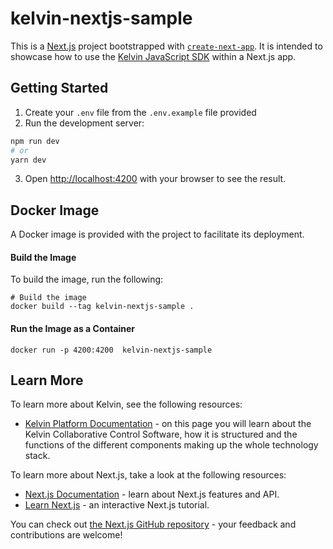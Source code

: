 # kelvin-nextjs-sample

This is a [Next.js](https://nextjs.org/) project bootstrapped with [`create-next-app`](https://github.com/vercel/next.js/tree/canary/packages/create-next-app). It is intended to showcase how to use the [Kelvin JavaScript SDK](https://www.npmjs.com/package/@kelvininc/web-client-sdk) within a Next.js app. 

## Getting Started

1. Create your `.env` file from the `.env.example` file provided
2. Run the development server:

```bash
npm run dev
# or
yarn dev
```

3. Open [http://localhost:4200](http://localhost:4200) with your browser to see the result.

## Docker Image

A Docker image is provided with the project to facilitate its deployment.

#### Build the Image

To build the image, run the following:

```
# Build the image
docker build --tag kelvin-nextjs-sample .
```

#### Run the Image as a Container

```
docker run -p 4200:4200  kelvin-nextjs-sample
```

## Learn More

To learn more about Kelvin, see the following resources:

- [Kelvin Platform Documentation](https://docs.kelvininc.com/) - on this page you will learn about the Kelvin Collaborative Control Software, how it is structured and the functions of the different components making up the whole technology stack.

To learn more about Next.js, take a look at the following resources:

- [Next.js Documentation](https://nextjs.org/docs) - learn about Next.js features and API.
- [Learn Next.js](https://nextjs.org/learn) - an interactive Next.js tutorial.

You can check out [the Next.js GitHub repository](https://github.com/vercel/next.js/) - your feedback and contributions are welcome!
